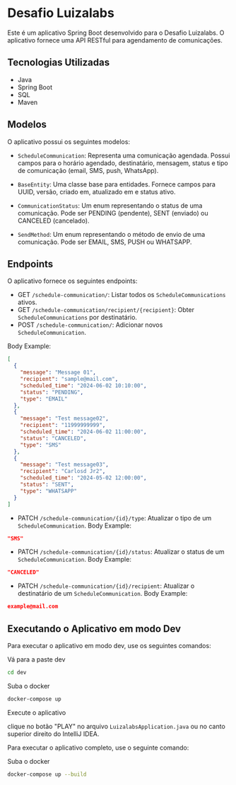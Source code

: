# Desafio Luizalabs

Este é um aplicativo Spring Boot desenvolvido para o Desafio Luizalabs. O aplicativo fornece uma API RESTful para agendamento de comunicações.

## Tecnologias Utilizadas

- Java
- Spring Boot
- SQL
- Maven

## Modelos

O aplicativo possui os seguintes modelos:

- `ScheduleCommunication`: Representa uma comunicação agendada. Possui campos para o horário agendado, destinatário, mensagem, status e tipo de comunicação (email, SMS, push, WhatsApp).

- `BaseEntity`: Uma classe base para entidades. Fornece campos para UUID, versão, criado em, atualizado em e status ativo.

- `CommunicationStatus`: Um enum representando o status de uma comunicação. Pode ser PENDING (pendente), SENT (enviado) ou CANCELED (cancelado).

- `SendMethod`: Um enum representando o método de envio de uma comunicação. Pode ser EMAIL, SMS, PUSH ou WHATSAPP.

## Endpoints

O aplicativo fornece os seguintes endpoints:

- GET `/schedule-communication/`: Listar todos os `ScheduleCommunications` ativos.
- GET `/schedule-communication/recipient/{recipient}`: Obter `ScheduleCommunications` por destinatário.
- POST `/schedule-communication/`: Adicionar novos `ScheduleCommunication`.

Body Example:
```json
[
  {
    "message": "Message 01",
    "recipient": "sample@mail.com",
    "scheduled_time": "2024-06-02 10:10:00",
    "status": "PENDING",
    "type": "EMAIL"
  },
  {
    "message": "Test message02",
    "recipient": "11999999999",
    "scheduled_time": "2024-06-02 11:00:00",
    "status": "CANCELED",
    "type": "SMS"
  },
  {
    "message": "Test message03",
    "recipient": "Carlosd Jr2",
    "scheduled_time": "2024-05-02 12:00:00",
    "status": "SENT",
    "type": "WHATSAPP"
  }
]
```
- PATCH `/schedule-communication/{id}/type`: Atualizar o tipo de um `ScheduleCommunication`.
  Body Example:
```json
"SMS"
```
- PATCH `/schedule-communication/{id}/status`: Atualizar o status de um `ScheduleCommunication`.
  Body Example:
```json
"CANCELED"
```

- PATCH `/schedule-communication/{id}/recipient`: Atualizar o destinatário de um `ScheduleCommunication`.
  Body Example:
```json
example@mail.com
```
## Executando o Aplicativo em modo Dev

Para executar o aplicativo em modo dev, use os seguintes comandos:

Vá para a paste dev
```bash
cd dev
```
Suba o docker
```bash
docker-compose up
```
Execute o aplicativo

clique no botão "PLAY" no arquivo `LuizalabsApplication.java` ou no canto superior direito do IntelliJ IDEA.

Para executar o aplicativo completo, use o seguinte comando:

Suba o docker
```bash
docker-compose up --build
```
